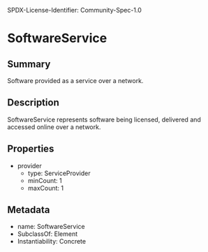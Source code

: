 SPDX-License-Identifier: Community-Spec-1.0

# SoftwareService

## Summary

Software provided as a service over a network.

## Description

SoftwareService represents software being licensed, delivered and accessed online over a network.

## Properties

- provider
  - type: ServiceProvider
  - minCount: 1
  - maxCount: 1

## Metadata

- name: SoftwareService
- SubclassOf: Element
- Instantiability: Concrete
